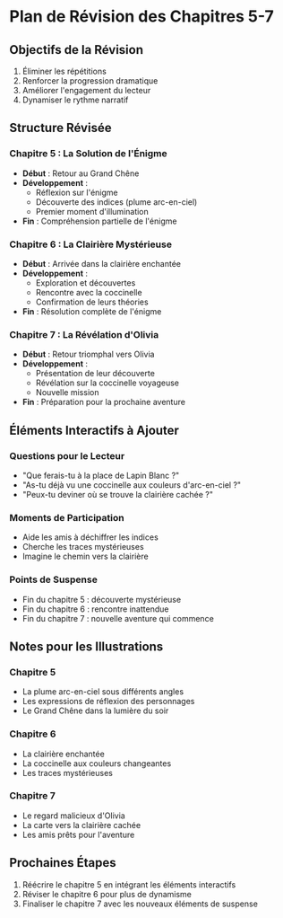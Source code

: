 # Plan de Révision des Chapitres 5-7

## Objectifs de la Révision
1. Éliminer les répétitions
2. Renforcer la progression dramatique
3. Améliorer l'engagement du lecteur
4. Dynamiser le rythme narratif

## Structure Révisée

### Chapitre 5 : La Solution de l'Énigme
- **Début** : Retour au Grand Chêne
- **Développement** : 
  * Réflexion sur l'énigme
  * Découverte des indices (plume arc-en-ciel)
  * Premier moment d'illumination
- **Fin** : Compréhension partielle de l'énigme

### Chapitre 6 : La Clairière Mystérieuse
- **Début** : Arrivée dans la clairière enchantée
- **Développement** :
  * Exploration et découvertes
  * Rencontre avec la coccinelle
  * Confirmation de leurs théories
- **Fin** : Résolution complète de l'énigme

### Chapitre 7 : La Révélation d'Olivia
- **Début** : Retour triomphal vers Olivia
- **Développement** :
  * Présentation de leur découverte
  * Révélation sur la coccinelle voyageuse
  * Nouvelle mission
- **Fin** : Préparation pour la prochaine aventure

## Éléments Interactifs à Ajouter

### Questions pour le Lecteur
- "Que ferais-tu à la place de Lapin Blanc ?"
- "As-tu déjà vu une coccinelle aux couleurs d'arc-en-ciel ?"
- "Peux-tu deviner où se trouve la clairière cachée ?"

### Moments de Participation
- Aide les amis à déchiffrer les indices
- Cherche les traces mystérieuses
- Imagine le chemin vers la clairière

### Points de Suspense
- Fin du chapitre 5 : découverte mystérieuse
- Fin du chapitre 6 : rencontre inattendue
- Fin du chapitre 7 : nouvelle aventure qui commence

## Notes pour les Illustrations

### Chapitre 5
- La plume arc-en-ciel sous différents angles
- Les expressions de réflexion des personnages
- Le Grand Chêne dans la lumière du soir

### Chapitre 6
- La clairière enchantée
- La coccinelle aux couleurs changeantes
- Les traces mystérieuses

### Chapitre 7
- Le regard malicieux d'Olivia
- La carte vers la clairière cachée
- Les amis prêts pour l'aventure

## Prochaines Étapes
1. Réécrire le chapitre 5 en intégrant les éléments interactifs
2. Réviser le chapitre 6 pour plus de dynamisme
3. Finaliser le chapitre 7 avec les nouveaux éléments de suspense